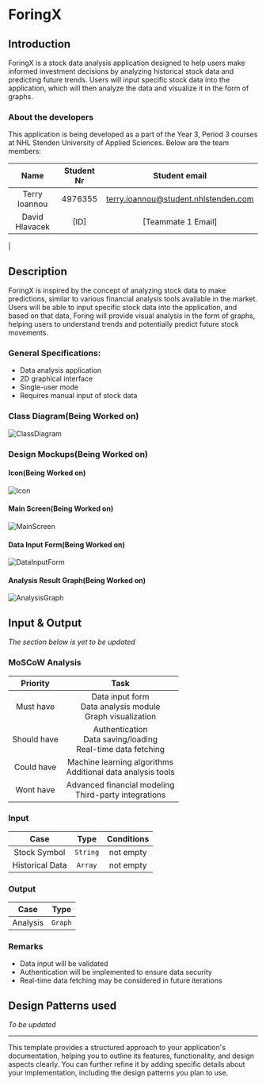 # ForingX

## Introduction

ForingX is a stock data analysis application designed to help users make informed investment decisions by analyzing historical stock data and predicting future trends. Users will input specific stock data into the application, which will then analyze the data and visualize it in the form of graphs.

### About the developers

This application is being developed as a part of the Year 3, Period 3 courses at NHL Stenden University of Applied Sciences. Below are the team members:

|        Name        | Student Nr |               Student email               |
| :----------------: | :--------: | :---------------------------------------: |
| Terry Ioannou      |  4976355   |   terry.ioannou@student.nhlstenden.com    |
| David Hlavacek     |  [ID]      | [Teammate 1 Email]                        |
| 

## Description

ForingX is inspired by the concept of analyzing stock data to make predictions, similar to various financial analysis tools available in the market. Users will be able to input specific stock data into the application, and based on that data, Foring will provide visual analysis in the form of graphs, helping users to understand trends and potentially predict future stock movements.

### General Specifications:

- Data analysis application
- 2D graphical interface
- Single-user mode
- Requires manual input of stock data

### Class Diagram(Being Worked on)

![ClassDiagram](./Assets/Foring_ClassDiagram.png)

### Design Mockups(Being Worked on)

#### Icon(Being Worked on)

![Icon](./Assets/Foring_Icon.png)

#### Main Screen(Being Worked on)

![MainScreen](./Assets/Foring_MainScreen.png)

#### Data Input Form(Being Worked on)

![DataInputForm](./Assets/Foring_DataInputForm.png)

#### Analysis Result Graph(Being Worked on)

![AnalysisGraph](./Assets/Foring_AnalysisGraph.png)

## Input & Output

*The section below is yet to be updated*

### MoSCoW Analysis

|  Priority   |                             Task                             |
| :---------: | :----------------------------------------------------------: |
|  Must have  | Data input form<br/>Data analysis module<br/>Graph visualization<br/> |
| Should have | Authentication<br/>Data saving/loading<br/>Real-time data fetching<br/> |
| Could have  | Machine learning algorithms<br/>Additional data analysis tools<br/> |
|  Wont have  | Advanced financial modeling<br/>Third-party integrations<br/> |


### Input

|        Case         |   Type   | Conditions |
| :-----------------: | :------: | :--------: |
| Stock Symbol        | `String` | not empty  |
| Historical Data     | `Array`  | not empty  |

### Output

|  Case   |   Type   |
| :-----: | :------: |
| Analysis| `Graph`  |

### Remarks

* Data input will be validated
* Authentication will be implemented to ensure data security
* Real-time data fetching may be considered in future iterations

## Design Patterns used

*To be updated*

---

This template provides a structured approach to your application's documentation, helping you to outline its features, functionality, and design aspects clearly. You can further refine it by adding specific details about your implementation, including the design patterns you plan to use.
